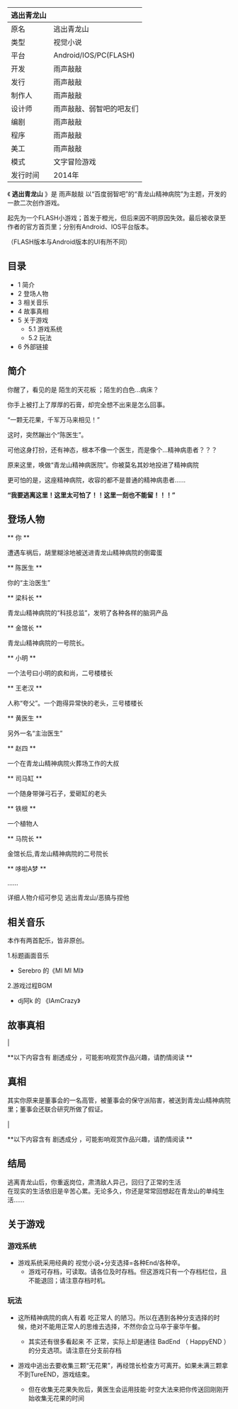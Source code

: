 |  逃出青龙山  ||
|---|---|
|原名  |  逃出青龙山   |
|类型  |  视觉小说   |
|平台  |  Android/IOS/PC(FLASH)   |
|开发  |  雨声敲敲   |
|发行  |  雨声敲敲   |
|制作人  |  雨声敲敲   |
|设计师  |  雨声敲敲、弱智吧的吧友们   |
|编剧  |  雨声敲敲   |
|程序  |  雨声敲敲   |
|美工  |  雨声敲敲   |
|模式  |  文字冒险游戏   |
|发行时间  |  2014年   |
  
《 **逃出青龙山** 》是  雨声敲敲  以“百度弱智吧”的“青龙山精神病院”为主题，开发的一款二次创作游戏。

起先为一个FLASH小游戏；首发于橙光，但后来因不明原因失效。最后被收录至作者的官方首页里；分别有Android、IOS平台版本。

（FLASH版本与Android版本的UI有所不同）

##  目录

  * 1  简介 
  * 2  登场人物 
  * 3  相关音乐 
  * 4  故事真相 
  * 5  关于游戏 
    * 5.1  游戏系统 
    * 5.2  玩法 
  * 6  外部链接 

##  简介

你醒了，看见的是  陌生的天花板  ；陌生的白色...病床？

你手上被打上了厚厚的石膏，却完全想不出来是怎么回事。

“一颗无花果，千军万马来相见！”

这时，突然蹦出个“陈医生”。

可他这身打扮，还有神态，根本不像一个医生，而是像个...精神病患者？？？

原来这里，唤做“青龙山精神病医院”。你被莫名其妙地投进了精神病院

更可怕的是，这座精神病院，收容的都不是普通的精神病患者......

**“我要逃离这里！这里太可怕了！！这里一刻也不能留！！！”**

##  登场人物

** 你  **

遭遇车祸后，胡里糊涂地被送进青龙山精神病院的倒霉蛋

** 陈医生  **

你的“主治医生”

** 梁科长  **

青龙山精神病院的“科技总监”，发明了各种各样的脑洞产品

** 金馆长  **

青龙山精神病院的一号院长。

** 小明  **

一个法号曰小明的疯和尚，二号楼楼长

** 王老汉  **

人称“夸父”。一个跑得异常快的老头，三号楼楼长

** 黄医生  **

另外一名“主治医生”

** 赵四  **

一个在青龙山精神病院火葬场工作的大叔

** 司马缸  **

一个随身带弹弓石子，爱砸缸的老头

** 铁根  **

一个植物人

** 马院长  **

金馆长后,青龙山精神病院的二号院长

** 哆啦A梦  **

......

详细人物介绍可参见  逃出青龙山/恶搞与捏他

##  相关音乐

本作有两首配乐，皆非原创。

1.标题画面音乐

  * Serebro 的《MI MI MI》 

2.游戏过程BGM

  * dj阿k 的 《IAmCrazy》 

##  故事真相

|

**以下内容含有 剧透成分  ，可能影响观赏作品兴趣，请酌情阅读 **

真相  
---  
其实你原来是董事会的一名高管，被董事会的保守派陷害，被送到青龙山精神病院里；董事会还联合研究所做了假证。 </br>  
|

**以下内容含有 剧透成分  ，可能影响观赏作品兴趣，请酌情阅读 **

结局  
---  
逃离青龙山后，你重返岗位，肃清敌人异己，回归了正常的生活 </br> 在现实的生活依旧是辛苦心累。无论多久，你还是常常回想起在青龙山的单纯生活……
</br>  
  
  

##  关于游戏

###  游戏系统

  * 游戏系统采用经典的 视觉小说+分支选择=各种End/各种卒。 
    * 游戏可存档，可读取。请各位及时存档。但这游戏只有一个存档栏位，且不能退回；请注意存档时机。 

  

###  玩法

  * 这所精神病院的病人有着  吃正常人  的陋习。所以在遇到各种分支选择的时候，绝对不能用正常人的思维去选择，不然你会立马卒于豪华午餐。 
    * 其实还有很多看起来  不  正常，实际上却是通往  BadEnd  （  HappyEND  ）  的分支选项。请注意在分支前存档 

  * 游戏中逃出去要收集三颗“无花果”，再经馆长检查方可离开。如果未满三颗拿不到TureEND，游戏结束。 
    * 但在收集无花果失败后，黄医生会运用技能·时空大法来把你传送回刚刚开始收集无花果的时间 

  